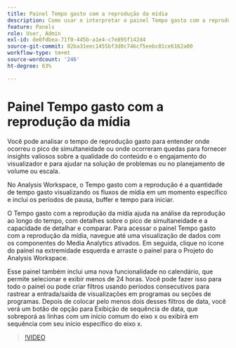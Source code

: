 ```yaml
---
title: Painel Tempo gasto com a reprodução da mídia
description: Como usar e interpretar o painel Tempo gasto com a reprodução de mídia no Analysis Workspace.
feature: Panels
role: User, Admin
exl-id: de0fdbea-71f0-445b-a1e4-c7e895f142d4
source-git-commit: 82ba31eec1455bf3d0c746cf5eebc81ce6162a00
workflow-type: tm+mt
source-wordcount: '246'
ht-degree: 63%

---
```


# Painel Tempo gasto com a reprodução da mídia

Você pode analisar o tempo de reprodução gasto para entender onde ocorreu o pico de simultaneidade ou onde ocorreram quedas para fornecer insights valiosos sobre a qualidade do conteúdo e o engajamento do visualizador e para ajudar na solução de problemas ou no planejamento de volume ou escala.

No Analysis Workspace, o Tempo gasto com a reprodução é a quantidade de tempo gasto visualizando os fluxos de mídia em um momento específico e inclui os períodos de pausa, buffer e tempo para iniciar.

O Tempo gasto com a reprodução da mídia ajuda na análise da reprodução ao longo do tempo, com detalhes sobre o pico de simultaneidade e a capacidade de detalhar e comparar. Para acessar o painel Tempo gasto com a reprodução da mídia, navegue até uma visualização de dados com os componentes do Media Analytics ativados. Em seguida, clique no ícone do painel na extremidade esquerda e arraste o painel para o Projeto do Analysis Workspace.

Esse painel também inclui uma nova funcionalidade no calendário, que permite selecionar e exibir menos de 24 horas. Você pode fazer isso para todo o painel ou pode criar filtros usando períodos consecutivos para rastrear a entrada/saída de visualizações em programas ou seções de programas. Depois de colocar pelo menos dois desses filtros de data, você verá um botão de opção para Exibição de sequência de data, que sobreporá as linhas com um início comum do eixo x ou exibirá em sequência com seu início específico do eixo x.

>[!VIDEO](https://video.tv.adobe.com/v/338699)
